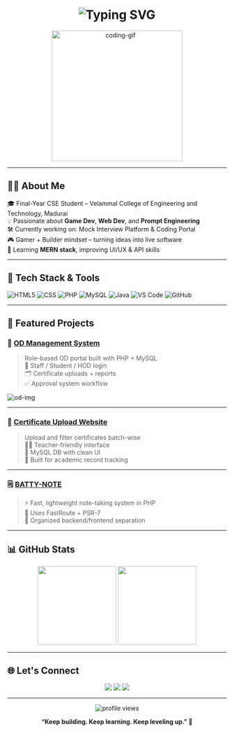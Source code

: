 <h1 align="center">
  <img src="https://readme-typing-svg.demolab.com?font=Fira+Code&size=28&pause=1000&center=true&vCenter=true&color=00F58C&width=435&lines=Hi+there!+I'm+Harsha+Varthanan+S;Web+Dev+%7C+Game+Dev+%7C+Prompt+Engineer" alt="Typing SVG" />
</h1>

<p align="center">
  <img src="https://media.giphy.com/media/qgQUggAC3Pfv687qPC/giphy.gif" width="300" alt="coding-gif" />
</p>

---

## 🧑‍💻 About Me

🎓 Final-Year CSE Student – Velammal College of Engineering and Technology, Madurai  
💡 Passionate about **Game Dev**, **Web Dev**, and **Prompt Engineering**  
🛠️ Currently working on: Mock Interview Platform & Coding Portal  
🎮 Gamer + Builder mindset – turning ideas into live software  
🌱 Learning **MERN stack**, improving UI/UX & API skills

---

## 🚀 Tech Stack & Tools

![HTML5](https://img.shields.io/badge/HTML5-E34F26?style=for-the-badge&logo=html5&logoColor=white)
![CSS](https://img.shields.io/badge/CSS3-1572B6?style=for-the-badge&logo=css3)
![PHP](https://img.shields.io/badge/PHP-777BB4?style=for-the-badge&logo=php)
![MySQL](https://img.shields.io/badge/MySQL-005C84?style=for-the-badge&logo=mysql)
![Java](https://img.shields.io/badge/Java-ED8B00?style=for-the-badge&logo=java)
![VS Code](https://img.shields.io/badge/VSCode-007ACC?style=for-the-badge&logo=visual-studio-code)
![GitHub](https://img.shields.io/badge/GitHub-181717?style=for-the-badge&logo=github)

---

## 📌 Featured Projects

### 🔷 [OD Management System](https://github.com/HarshaVarthanan-Git/OD-Management-System)
> Role-based OD portal built with PHP + MySQL  
> 💼 Staff / Student / HOD login  
> 🗂️ Certificate uploads + reports  
> ✅ Approval system workflow

![od-img](https://github.com/HarshaVarthanan-Git/OD-Management-System/blob/main/demo/od-demo.gif?raw=true)

---

### 🔶 [Certificate Upload Website](https://github.com/HarshaVarthanan-Git/Certificate-upload-Website)
> Upload and filter certificates batch-wise  
> 👨‍🏫 Teacher-friendly interface  
> 🧾 MySQL DB with clean UI  
> 💬 Built for academic record tracking

---

### 🗒️ [BATTY-NOTE](https://github.com/HarshaVarthanan-Git/BATTY-NOTE)
> ⚡ Fast, lightweight note-taking system in PHP  
> 🧠 Uses FastRoute + PSR-7  
> 📁 Organized backend/frontend separation

---

## 📊 GitHub Stats

<p align="center">
  <img src="https://github-readme-stats.vercel.app/api?username=HarshaVarthanan-Git&show_icons=true&theme=tokyonight" height="180"/>
  <img src="https://github-readme-streak-stats.herokuapp.com/?user=HarshaVarthanan-Git&theme=tokyonight" height="180"/>
</p>

---

## 🌐 Let's Connect

<p align="center">
  <a href="mailto:harsha.varthanan@example.com"><img src="https://img.shields.io/badge/Gmail-D14836?style=for-the-badge&logo=gmail&logoColor=white"/></a>
  <a href="https://github.com/HarshaVarthanan-Git"><img src="https://img.shields.io/badge/GitHub-100000?style=for-the-badge&logo=github&logoColor=white"/></a>
  <a href="https://www.linkedin.com/in/your-link/"><img src="https://img.shields.io/badge/LinkedIn-blue?style=for-the-badge&logo=linkedin&logoColor=white"/></a>
</p>

---

<p align="center">
  <img src="https://komarev.com/ghpvc/?username=HarshaVarthanan-Git&label=Profile%20views&color=0e75b6&style=flat" alt="profile views"/>
</p>

<p align="center"><b>“Keep building. Keep learning. Keep leveling up.” 🚀</b></p>
